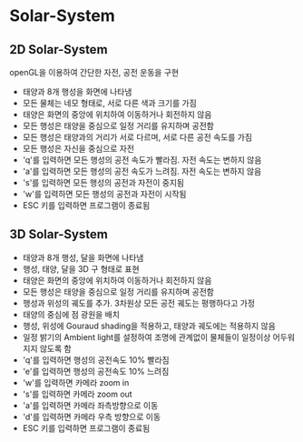 # Solar-System
## 2D Solar-System
openGL을 이용하여 간단한 자전, 공전 운동을 구현
- 태양과 8개 행성을 화면에 나타냄
- 모든 물체는 네모 형태로, 서로 다른 색과 크기를 가짐
- 태양은 화면의 중앙에 위치하여 이동하거나 회전하지 않음
- 모든 행성은 태양을 중심으로 일정 거리를 유지하며 공전함
- 모든 행성은 태양과의 거리가 서로 다르며, 서로 다른 공전 속도를 가짐
- 모든 행성은 자신을 중심으로 자전
- 'q'를 입력하면 모든 행성의 공전 속도가 빨라짐. 자전 속도는 변하지 않음
- 'a'를 입력하면 모든 행성의 공전 속도가 느려짐. 자전 속도는 변하지 않음
- 's'를 입력하면 모든 행성의 공전과 자전이 중지됨
- 'w'를 입력하면 모든 행성의 공전과 자전이 시작됨
- ESC 키를 입력하면 프로그램이 종료됨


## 3D Solar-System
- 태양과 8개 행성, 달을 화면에 나타냄
- 행성, 태양, 달을 3D 구 형태로 표현
- 태양은 화면의 중앙에 위치하여 이동하거나 회전하지 않음
- 모든 행성은 태양을 중심으로 일정 거리를 유지하며 공전함
- 행성과 위성의 궤도를 추가. 3차원상 모든 공전 궤도는 평행하다고 가정
- 태양의 중심에 점 광원을 배치
- 행성, 위성에 Gouraud shading을 적용하고, 태양과 궤도에는 적용하지 않음
- 일정 밝기의 Ambient light를 설정하여 조명에 관계없이 물체들이 일정이상 어두워지지 않도록 함
- 'q'를 입력하면 행성의 공전속도 10% 빨라짐
- 'e'를 입력하면 행성의 공전속도 10% 느려짐
- 'w'를 입력하면 카메라 zoom in
- 's'를 입력하면 카메라 zoom out
- 'a'를 입력하면 카메라 좌측방향으로 이동
- 'd'를 입력하면 카메라 우측 방향으로 이동
- ESC 키를 입력하면 프로그램이 종료됨
